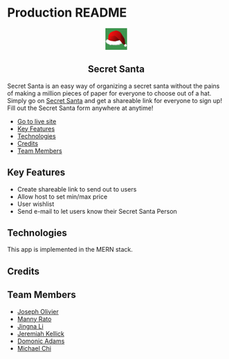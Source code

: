# Production README
<center>

<img src="./frontend/public/images/logo.png" width="50"></br>
## Secret Santa
</center>

Secret Santa is an easy way of organizing a secret santa without the pains of making a million pieces of paper for everyone to choose out of a hat. Simply go on [Secret Santa](#) and get a shareable link for everyone to sign up! Fill out the Secret Santa form anywhere at anytime!

* [Go to live site](#)
* [Key Features](#key-features)
* [Technologies](#technologies)
* [Credits](#credits)
* [Team Members](#team-members)

## Key Features
* Create shareable link to send out to users
* Allow host to set min/max price
* User wishlist
* Send e-mail to let users know their Secret Santa Person

## Technologies
This app is implemented in the MERN stack.

## Credits

## Team Members
* [Joseph Olivier](https://github.com/JOlivier92)
* [Manny Rato](https://github.com/joseph-rato)
* [Jingna Li](https://github.com/jli57)
* [Jeremiah Kellick](https://github.com/jeremiahkellick)
* [Domonic Adams](https://github.com/domobritton)
* [Michael Chi](https://github.com/mchi168)
